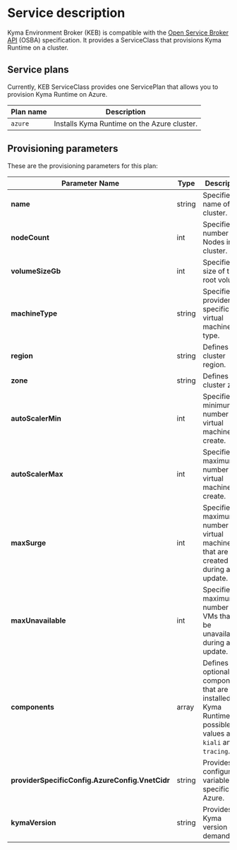 # Service description

Kyma Environment Broker (KEB) is compatible with the [Open Service Broker API](https://www.openservicebrokerapi.org/) (OSBA) specification. It provides a ServiceClass that provisions Kyma Runtime on a cluster.

## Service plans

Currently, KEB ServiceClass provides one ServicePlan that allows you to provision Kyma Runtime on Azure.

| Plan name | Description |
|-----------|-------------|
| `azure` | Installs Kyma Runtime on the Azure cluster. |

## Provisioning parameters

These are the provisioning parameters for this plan:

| Parameter Name | Type | Description | Required | Default value |
|----------------|-------|-------------|:----------:|---------------|
| **name** | string | Specifies the name of the cluster. | Yes | None |
| **nodeCount** | int | Specifies the number of Nodes in a cluster. | No | `3` |
| **volumeSizeGb** | int | Specifies the size of the root volume. | No | `50` |
| **machineType** | string | Specifies the provider-specific virtual machine type. | No | `Standard_D8_v3` |
| **region** | string | Defines the cluster region. | No | `westeurope` |
| **zone** | string | Defines the cluster zone. | No | None |
| **autoScalerMin** | int | Specifies the minimum number of virtual machines to create. | No | `2` |
| **autoScalerMax** | int | Specifies the maximum number of virtual machines to create. | No | `4` |
| **maxSurge** | int | Specifies the maximum number of virtual machines that are created during an update. | No | `4` |
| **maxUnavailable** | int | Specifies the maximum number of VMs that can be unavailable during an update. | No | `1` |
| **components** | array | Defines optional components that are installed in Kyma Runtime. The possible values are `kiali` and `tracing`. | No | [] |
| **providerSpecificConfig.AzureConfig.VnetCidr** | string | Provides configuration variables specific for Azure. | No | `10.250.0.0/19` |
| **kymaVersion** | string | Provides Kyma version on demand. | No | None |
